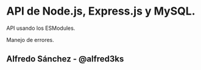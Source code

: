 # API de Node.js, Express.js y MySQL.

API usando los ESModules.

Manejo de errores.


## Alfredo Sánchez - @alfred3ks